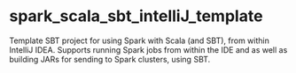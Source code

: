 # spark_scala_sbt_intelliJ_template
Template SBT project for using Spark with Scala (and SBT), from within IntelliJ IDEA. Supports running Spark jobs from within the IDE and as well as building JARs for sending to Spark clusters, using SBT.
